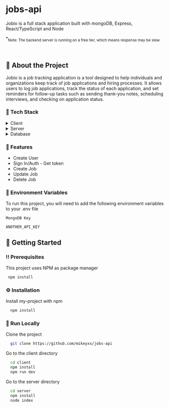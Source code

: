 # jobs-api
Jobio is a full stack application built with mongoDB, Express, React/TypeScript and Node



<!--
Hey, thanks for using the awesome-readme-template template.  
If you have any enhancements, then fork this project and create a pull request 
or just open an issue with the label "enhancement".

Don't forget to give this project a star for additional support ;)
Maybe you can mention me or this repo in the acknowledgements too
-->

<!--
This README is a slimmed down version of the original one.
Removed sections:
- Screenshots
- Running Test
- Deployment
- FAQ
-->

  *<sub>Note: The backend server is running on a free tier, which means response may be slow.</sub>
</div>

<br />
  

<!-- About the Project -->
## :star2: About the Project

Jobio is a job tracking application is a tool designed to help individuals and organizations keep track of job applications and hiring processes. It allows users to log job applications, track the status of each application, and set reminders for follow-up tasks such as sending thank-you notes, scheduling interviews, and checking on application status.

<!-- TechStack -->
### :space_invader: Tech Stack

<details>
  <summary>Client</summary>
  <ul>
    <li><a href="https://vitejs.dev/guide/">Vite.js</a></li>
    <li><a href="https://redux-toolkit.js.org">Redux Toolkit</a></li>
    <li><a href="https://reactrouter.com/en/main">React Router</a></li>
    <li><a href="https://tailwindcss.com/">TailwindCSS</a></li>
    <li><a href="https://axios-http.com/docs/intro">Axios</a></li>
  </ul>
</details>

<details>
  <summary>Server</summary>
  <ul>
    <li><a href="https://expressjs.com/">Express.js</a></li>
  </ul>
</details>

<details>
<summary>Database</summary>
  <ul>
    <li><a href="https://mongodb.com/">MongoDB</a></li>
  </ul>
</details>

<!-- Features -->
### :dart: Features

- Create User 
- Sign In/Auth - Get token
- Create Job
- Update Job
- Delete Job

<!-- Env Variables -->
### :key: Environment Variables

To run this project, you will need to add the following environment variables to your .env file

`MongoDB Key`

`ANOTHER_API_KEY`

<!-- Getting Started -->
## 	:toolbox: Getting Started

<!-- Prerequisites -->
### :bangbang: Prerequisites

This project uses NPM as package manager

```bash
 npm install
```

<!-- Installation -->
### :gear: Installation

Install my-project with npm

```bash
  npm install
```


<!-- Run Locally -->
### :running: Run Locally

Clone the project

```bash
  git clone https://github.com/mikeyxx/jobs-api
```

Go to the client directory
```bash
  cd client
  npm install
  npm run dev
```

Go to the server directory
```bash
  cd server
  npm install
  node index
```

